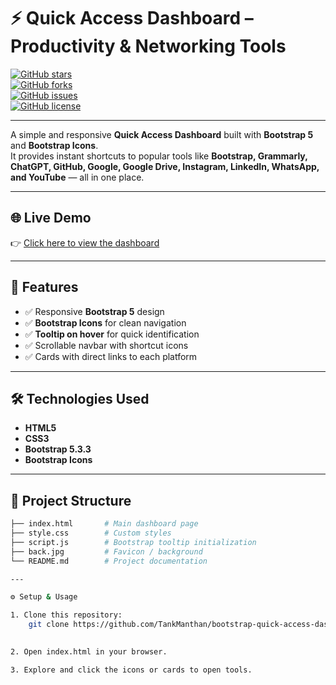 # ⚡ Quick Access Dashboard – Productivity & Networking Tools  

[![GitHub stars](https://img.shields.io/github/stars/TankManthan/bootstrap-quick-access-dashboard?style=social)](https://github.com/TankManthan/bootstrap-quick-access-dashboard/stargazers)  
[![GitHub forks](https://img.shields.io/github/forks/TankManthan/bootstrap-quick-access-dashboard?style=social)](https://github.com/TankManthane/bootstrap-quick-access-dashboard/network/members)  
[![GitHub issues](https://img.shields.io/github/issues/TankManthan/bootstrap-quick-access-dashboard)](https://github.com/TankManthan/quick-access-dashboard/issues)  
[![GitHub license](https://img.shields.io/github/license/TankManthan/bootstrap-quick-access-dashboard)](LICENSE)  

---

A simple and responsive **Quick Access Dashboard** built with **Bootstrap 5** and **Bootstrap Icons**.  
It provides instant shortcuts to popular tools like **Bootstrap, Grammarly, ChatGPT, GitHub, Google, Google Drive, Instagram, LinkedIn, WhatsApp, and YouTube** — all in one place.  

---

## 🌐 Live Demo
👉 [Click here to view the dashboard](https://tankmanthan.github.io/bootstrap-quick-access-dashboard/)  

---

## 🚀 Features
- ✅ Responsive **Bootstrap 5** design  
- ✅ **Bootstrap Icons** for clean navigation  
- ✅ **Tooltip on hover** for quick identification  
- ✅ Scrollable navbar with shortcut icons  
- ✅ Cards with direct links to each platform  

---

## 🛠️ Technologies Used
- **HTML5**
- **CSS3**
- **Bootstrap 5.3.3**
- **Bootstrap Icons**

---

## 📂 Project Structure
```bash
├── index.html       # Main dashboard page
├── style.css        # Custom styles
├── script.js        # Bootstrap tooltip initialization
├── back.jpg         # Favicon / background
└── README.md        # Project documentation

---

⚙️ Setup & Usage

1. Clone this repository:
    git clone https://github.com/TankManthan/bootstrap-quick-access-dashboard.git
                

2. Open index.html in your browser.

3. Explore and click the icons or cards to open tools.
